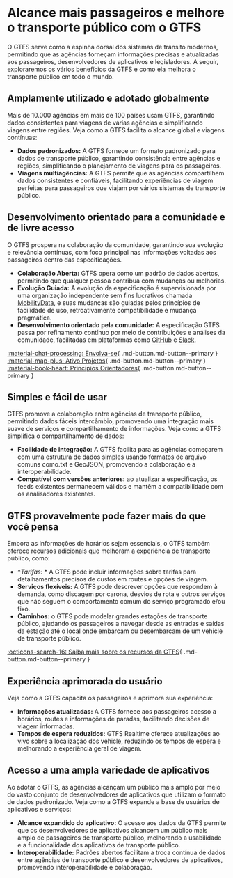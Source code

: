 # Alcance mais passageiros e melhore o transporte público com o GTFS 
 O GTFS serve como a espinha dorsal dos sistemas de trânsito modernos, permitindo que as agências forneçam informações precisas e atualizadas aos passageiros, desenvolvedores de aplicativos e legisladores. A seguir, exploraremos os vários benefícios da GTFS e como ela melhora o transporte público em todo o mundo. 
 
## Amplamente utilizado e adotado globalmente 
 
 Mais de 10.000 agências em mais de 100 países usam GTFS, garantindo dados consistentes para viagens de várias agências e simplificando viagens entre regiões. Veja como a GTFS facilita o alcance global e viagens contínuas: 
 
 - **Dados padronizados:** A GTFS fornece um formato padronizado para dados de transporte público, garantindo consistência entre agências e regiões, simplificando o planejamento de viagens para os passageiros. 
 - **Viagens multiagências:** A GTFS permite que as agências compartilhem dados consistentes e confiáveis, facilitando experiências de viagem perfeitas para passageiros que viajam por vários sistemas de transporte público. 
 
## Desenvolvimento orientado para a comunidade e de livre acesso 
 
 O GTFS prospera na colaboração da comunidade, garantindo sua evolução e relevância contínuas, com foco principal nas informações voltadas aos passageiros dentro das especificações. 
 
 - **Colaboração Aberta:** GTFS opera como um padrão de dados abertos, permitindo que qualquer pessoa contribua com mudanças ou melhorias. 
 - **Evolução Guiada:** A evolução da especificação é supervisionada por uma organização independente sem fins lucrativos chamada [MobilityData](https://mobilitydata.org/), e suas mudanças são guiadas pelos princípios de facilidade de uso, retroativamente compatibilidade e mudança pragmática. 
 - **Desenvolvimento orientado pela comunidade:** A especificação GTFS passa por refinamento contínuo por meio de contribuições e análises da comunidade, facilitadas em plataformas como [GitHub](https:) e [Slack](https:). 
 
 [:material-chat-processing: Envolva-se](../../community/get_involved){ .md-button.md-button--primary } 
 [:material-map-plus: Ativo Projetos](../../community/get_involved/#active-projects){ .md-button.md-button--primary } 
 [:material-book-heart: Princípios Orientadores](../../community/governance/gtfs_schedule_amendment_process/#guiding-principles){ .md-button.md-button--primary } 
 
## Simples e fácil de usar 
 
 GTFS promove a colaboração entre agências de transporte público, permitindo dados fáceis intercâmbio, promovendo uma integração mais suave de serviços e compartilhamento de informações. Veja como a GTFS simplifica o compartilhamento de dados: 
 
 - **Facilidade de integração:** A GTFS facilita para as agências começarem com uma estrutura de dados simples usando formatos de arquivo comuns como.txt e GeoJSON, promovendo a colaboração e a interoperabilidade. 
 - **Compatível com versões anteriores:** ao atualizar a especificação, os feeds existentes permanecem válidos e mantêm a compatibilidade com os analisadores existentes. 
 
## GTFS provavelmente pode fazer mais do que você pensa 
 
 Embora as informações de horários sejam essenciais, o GTFS também oferece recursos adicionais que melhoram a experiência de transporte público, como: 
 
 - **Tarifas:* * A GTFS pode incluir informações sobre tarifas para detalhamentos precisos de custos em routes e opções de viagem. 
 - **Serviços flexíveis:** A GTFS pode descrever opções que respondem à demanda, como discagem por carona, desvios de rota e outros serviços que não seguem o comportamento comum do serviço programado e/ou fixo. 
 - **Caminhos:** o GTFS pode modelar grandes estações de transporte público, ajudando os passageiros a navegar desde as entradas e saídas da estação até o local onde embarcam ou desembarcam de um vehicle de transporte público. 
 
 [:octicons-search-16: Saiba mais sobre os recursos da GTFS](../features/overview){ .md-button.md-button--primary } 
 
## Experiência aprimorada do usuário 
 
 Veja como a GTFS capacita os passageiros e aprimora sua experiência: 
 
 - **Informações atualizadas:** A GTFS fornece aos passageiros acesso a horários, routes e informações de paradas, facilitando decisões de viagem informadas. 
 - **Tempos de espera reduzidos:** GTFS Realtime oferece atualizações ao vivo sobre a localização dos vehicle, reduzindo os tempos de espera e melhorando a experiência geral de viagem. 
 
## Acesso a uma ampla variedade de aplicativos 
 
 Ao adotar o GTFS, as agências alcançam um público mais amplo por meio do vasto conjunto de desenvolvedores de aplicativos que utilizam o formato de dados padronizado. Veja como a GTFS expande a base de usuários de aplicativos e serviços: 
 
 - **Alcance expandido do aplicativo:** O acesso aos dados da GTFS permite que os desenvolvedores de aplicativos alcancem um público mais amplo de passageiros de transporte público, melhorando a usabilidade e a funcionalidade dos aplicativos de transporte público. 
 - **Interoperabilidade:** Padrões abertos facilitam a troca contínua de dados entre agências de transporte público e desenvolvedores de aplicativos, promovendo interoperabilidade e colaboração. 
 

